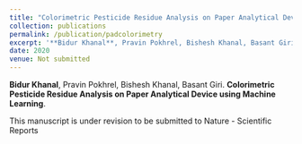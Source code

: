 ```yaml
---
title: "Colorimetric Pesticide Residue Analysis on Paper Analytical Device using Machine Learning"
collection: publications
permalink: /publication/padcolorimetry
excerpt: '**Bidur Khanal**, Pravin Pokhrel, Bishesh Khanal, Basant Giri. **Colorimetric Pesticide Residue Analysis on Paper Analytical Device using Machine Learning**. *In preparation to be submitted to Nature Scientific Reports. Manuscript is Under Revision for Submissison*'
date: 2020
venue: Not submitted
---
```


**Bidur Khanal**, Pravin Pokhrel, Bishesh Khanal, Basant Giri. **Colorimetric Pesticide Residue Analysis on Paper Analytical Device using Machine Learning**.

This manuscript is under revision to be submitted to Nature - Scientific Reports




